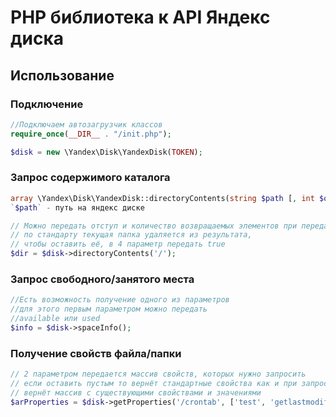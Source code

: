 # PHP библиотека к API Яндекс диска

## Использование

### Подключение
```php
//Подключаем автозагрузчик классов
require_once(__DIR__ . "/init.php");

$disk = new \Yandex\Disk\YandexDisk(TOKEN);
```

### Запрос содержимого каталога
```php
array \Yandex\Disk\YandexDisk::directoryContents(string $path [, int $offset = 0, int $amount = null [, bool $thisFolder = false]]);
`$path` - путь на яндекс диске
```
```php
// Можно передать отступ и количество возвращаемых элементов при передаче 2,3 параметров
// по стандарту текущая папка удаляется из результата, 
// чтобы оставить её, в 4 параметр передать true
$dir = $disk->directoryContents('/');
```

### Запрос свободного/занятого места
```php
//Есть возможность получение одного из параметров
//для этого первым параметром можно передать 
//available или used
$info = $disk->spaceInfo();
```

### Получение свойств файла/папки
```php
// 2 параметром передается массив свойств, которых нужно запросить
// если оставить пустым то вернёт стандартные свойства как и при запросе содержимого
// вернёт массив с существующими свойствами и значениями
$arProperties = $disk->getProperties('/crontab', ['test', 'getlastmodified']);
```